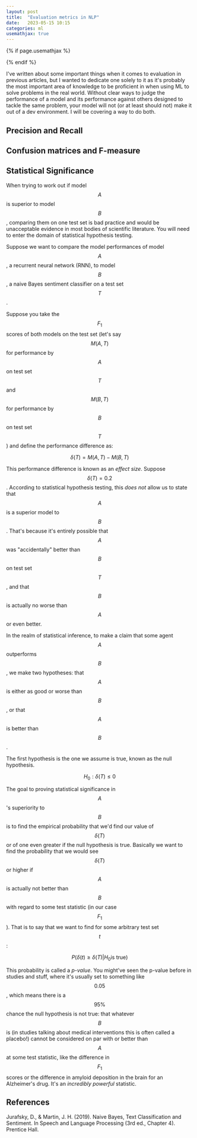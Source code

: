 ```yaml
---
layout: post
title:  "Evaluation metrics in NLP"
date:   2023-05-15 10:15
categories: ml
usemathjax: true
---
```


<!-- for mathjax support -->
{% if page.usemathjax %}
  <script type="text/x-mathjax-config">
    MathJax.Hub.Config({
    TeX: { equationNumbers: { autoNumber: "AMS" } }
    });
  </script>
  <script type="text/javascript" async src="https://cdn.mathjax.org/mathjax/latest/MathJax.js?config=TeX-AMS-MML_HTMLorMML"></script>
{% endif %}

I've written about some important things when it comes to evaluation in previous articles, but I wanted to dedicate one solely to it as it's probably the most important area of knowledge to be proficient in when using ML to solve problems in the real world. Without clear ways to judge the performance of a model and its performance against others designed to tackle the same problem, your model will not (or at least should not) make it out of a dev environment. I will be covering a way to do both. 


## Precision and Recall

## Confusion matrices and F-measure

## Statistical Significance
When trying to work out if model $$A$$ is superior to model $$B$$, comparing them on one test set is bad practice and would be unacceptable evidence in most bodies of scientific literature. You will need to enter the domain of statistical hypothesis testing. 

Suppose we want to compare the model performances of model $$A$$, a recurrent neural network (RNN), to model $$B$$, a naive Bayes sentiment classifier on a test set $$T$$. 

Suppose you take the $$F_1$$ scores of both models on the test set  (let's say $$M(A, T)$$ for performance by $$A$$ on test set $$T$$ and $$M(B, T)$$ for performance by $$B$$ on test set $$T$$) and define the performance difference as:

$$
\delta(T) = M(A,T) - M(B,T)
$$

This performance difference is known as an *effect size*. Suppose $$\delta(T) = 0.2$$. According to statistical hypothesis testing, this *does not* allow us to state that $$A$$ is a superior model to $$B$$. That's because it's entirely possible that $$A$$ was "accidentally" better than $$B$$ on test set $$T$$, and that $$B$$ is actually no worse than $$A$$ or even better.  

In the realm of statistical inference, to make a claim that some agent $$A$$ outperforms $$B$$, we make two hypotheses: that $$A$$ is either as good or worse than $$B$$, or that $$A$$ is better than $$B$$. 

The first hypothesis is the one we assume is true, known as the null hypothesis. 

$$H_0 : \delta(T) \le 0$$

The goal to proving statistical significance in $$A$$'s superiority to $$B$$ is to find the empirical probability that we'd find our value of $$\delta(T)$$ or of one even greater if the null hypothesis is true. Basically we want to find the probability that we would see $$\delta(T)$$ or higher if $$A$$ is actually not better than $$B$$ with regard to some test statistic (in our case $$F_1$$). That is to say that we want to find for some arbitrary test set $$t$$:

$$P(\delta(t) \ge \delta(T) | H_0 \text{is true})$$

This probability is called a *p-value*. You might've seen the p-value before in studies and stuff, where it's usually set to something like $$0.05$$, which means there is a $$95\%$$ chance the null hypothesis is not true: that whatever $$B$$ is (in studies talking about medical interventions this is often called a placebo!) cannot be considered on par with or better than $$A$$ at some test statistic, like the difference in $$F_1$$ scores or the difference in amyloid deposition in the brain for an Alzheimer's drug. It's an *incredibly powerful* statistic.


## References
Jurafsky, D., & Martin, J. H. (2019). Naive Bayes, Text Classification and Sentiment. In Speech and Language Processing (3rd ed., Chapter 4). Prentice Hall.
